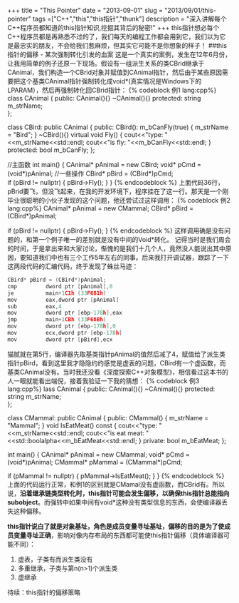+++
title = "This Pointer"
date = "2013-09-01"
slug = "2013/09/01/this-pointer"
tags =["C++","this","this指针","thunk"]
description = "深入讲解每个C++程序员都知道的this指针知识,挖掘其背后的秘密!"
+++
this指针想必每个C++程序员都是再熟悉不过的了，我们每天的编程工作都会用到它，我们以为它是最忠实的朋友，不会给我们惹麻烦，但其实它可能不是你想象的样子！
##this指针的偏移 - 某次强制转化引发的血案
这是一个真实的案例，发生在12年6月份，让我用简单的例子还原一下现场。假设有一组派生关系的类CBrid继承于CAnimal，我们构造一个CBrid对象并赋值到CAnimal指针，然后由于某些原因需要把这个基类CAnimal指针强制转化成void*(真实情况是Windows下的LPARAM），然后再强制转化回CBrid指针：
{% codeblock 例1 lang:cpp%}
class CAnimal
{
public:
CAnimal(){}
~CAnimal(){}
protected:
string m_strName;	
};

class CBird: public CAnimal
{
public:
CBird(): m_bCanFly(true)
{
m_strName = "Bird";
}
~CBird(){}
virtual void Fly()
{
cout<<"type: "<<m_strName<<std::endl;
cout<<"is fly: "<<m_bCanFly<<std::endl;
}
protected:
bool m_bCanFly; 
};

//主函数
int main()
{
 CAnimal* pAnimal = new CBird;
 void* pCmd = (void*)pAnimal;
 //一些操作
 CBird* pBird = (CBird*)pCmd;  
 if (pBird != nullptr)
 {
   pBird->Fly();
 }
}
{% endcodeblock %}
上面代码36行，pBrid要飞，但没飞起来，在我的开发环境下，程序挂在了这一行。那天是一个刚毕业很聪明的小伙子发现的这个问题，他还尝试过这样调用：
{% codeblock 例2 lang:cpp%}
CAnimal* pAnimal = new CMammal;
CBird* pBird = (CBird*)pAnimal;

if (pBird != nullptr)
{
  pBird->Fly();
}
{% endcodeblock %}
这样调用确是没有问题的，和第一个例子唯一的差别就是没有中间的Void*转化。
记得当时是我们周会的时间，于是拿出来和大家讨论，惭愧的是我们十几个人，竟然没人能说出其中原因，要知道我们中也有三个工作5年左右的同事。后来我打开调试器，跟踪了一下这两段代码的汇编代码，终于发现了蛛丝马迹：
```c
CBird* pBird = (CBird*)pAnimal;
cmp         dword ptr [pAnimal],0  
je          main+1C1h (33F681h)  
mov         eax,dword ptr [pAnimal]  
sub         eax,4  
mov         dword ptr [ebp-178h],eax  
jmp         main+1CBh (33F68Bh)  
mov         dword ptr [ebp-178h],0  
mov         ecx,dword ptr [ebp-178h]  
mov         dword ptr [pBird],ecx  
```
猫腻就在第5行，编译器先取基类指针pAnimal的值然后减了4，赋值给了派生类指针pBird，看到这里我才隐隐约约感觉是虚表的问题，CBird有一个虚函数，而基类CAnimal没有。当时我还没看《深度探索C++对象模型》，相信看过这本书的人一眼就能看出端倪，接着我验证一下我的猜想：
{% codeblock 例3 lang:cpp%}
lass CAnimal
{
public:
CAnimal(){}
~CAnimal(){}
protected:
string m_strName;	
};


class CMammal: public CAnimal
{
public:
CMammal()
{
m_strName = "Mammal";
}
void IsEatMeat() const
{
cout<<"type: "<<m_strName<<std::endl;
cout<<"is eat meat: "<<std::boolalpha<<m_bEatMeat<<std::endl;
}
private:
bool m_bEatMeat;
};

int main()
{
 CAnimal* pAnimal = new CMammal;
 void* pCmd = (void*)pAnimal;
 CMammal* pMammal = (CMammal*)pCmd;

 if (pMammal != nullptr)
 {
  pMammal->IsEatMeat();
 }
}
{% endcodeblock %}
上面的代码运行正常，和例1的区别就是CMamal没有虚函数，而CBrid有。所以说，**沿着继承链类型转化时，this指针可能会发生偏移，以确保this指针总能指向subobject**。而强转中如果中间有void*这种没有类型信息的东西，会使编译器丢失这种偏移。

**this指针说白了就是对象基址，角色是成员变量寻址基址，偏移的目的是为了使成员变量寻址正确**，影响对像内存布局的东西都可能使this指针偏移（具体编译器可能不同）：

 1. 虚表，子类有而派生类没有
 2. 多重继承，子类与第n(n>1)个派生类
 3. 虚继承

待续：this指针的偏移策略

